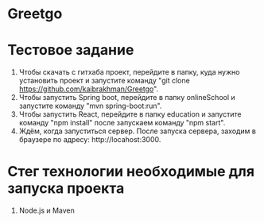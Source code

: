 # Greetgo
# Тестовое задание
1. Чтобы скачать с гитхаба проект, перейдите в папку, куда нужно установить проект и запуcтите команду  "git clone https://github.com/kaibrakhman/Greetgo".
2. Чтобы запустить Spring boot, перейдите в папку onlineSchool и запустите команду "mvn spring-boot:run".
3. Чтобы запустить React, перейдите в папку education и запустите команду "npm install" после запускаем команду "npm start". 
4. Ждём, когда запуститься сервер. После запуска сервера, заходим в браузере по адресу: http://locahost:3000.
# Стег технологии необходимые для запуска проекта
1. Node.js и Maven

